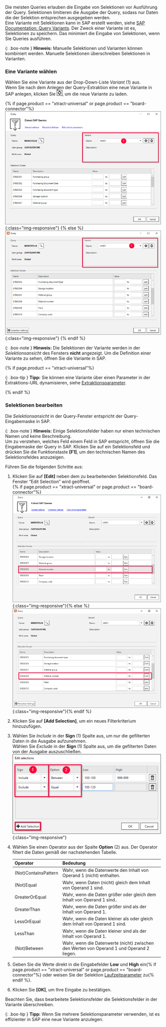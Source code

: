 
Die meisten Queries erlauben die Eingabe von Selektionen vor Ausführung der Query.
Selektionen limitieren die Ausgabe der Query, sodass nur Daten die der Selektion entsprechen ausgegeben werden.<br>
Eine Variante mit Selektionen kann in SAP erstellt werden, siehe [SAP Documentation: Query Variants](https://help.sap.com/docs/SAP_NETWEAVER_750/40d2cb3a4f9249d58e9bbc95f4dbaff8/4e535406a32c4f49e10000000a42189e.html?locale=en-US). 
Der Zweck einer Variante ist es, Selektionen zu speichern. Das minimiert die Eingabe von Selektionen, wenn Sie Queries ausführen.

{: .box-note }
**Hinweis:** Manuelle Selektionen und Varianten können kombiniert werden. Manuelle Selektionen überschreiben Selektionen in Varianten.

### Eine Variante wählen
Wählen Sie eine Variante aus der Drop-Down-Liste *Variant* (1) aus. <br>
Wenn Sie nach dem Anlegen der Query-Extraktion eine neue Variante in SAP anlegen, klicken Sie ![refresh](/img/content/icons/refresh.png), um die neue Variante zu laden.

{% if page.product == "xtract-universal" or page.product == "board-connector"%}
![Variants-Section](/img/content/query/query-variant1.png){:class="img-responsive"}
{% else %}
![Variants-Section](/img/content/xfa/query-variant1.png){:class="img-responsive"}
{% endif %}

{: .box-note }
**Hinweis:** Die Selektionen der Variante werden in der *Selektionsansicht* des Fensters **nicht** angezeigt.
Um die Definition einer Variante zu sehen, öffnen Sie die Variante in SAP.

{% if page.product == "xtract-universal"%}

{: .box-tip }
**Tipp:** Sie können eine Variante über einen Parameter in der Extraktions-URL dynamisieren, siehe [Extraktionsparameter](../extraktionen-ausfuehren-und-einplanen/extraktionsparameter). 

{% endif %}

### Selektionen bearbeiten

Die *Selektionsansicht* in der Query-Fenster entspricht der Query-Eingabemaske in SAP.

{: .box-note }
**Hinweis:** Einige Selektionsfelder haben nur einen technischen Namen und keine Beschreibung.  
Um zu verstehen, welches Feld einem Feld in SAP entspricht, öffnen Sie die Eingabemaske der Query in SAP. 
Klicken Sie auf ein Selektionsfeld und drücken Sie die Funktionstaste **[F1]**, um den technischen Namen des Selektionsfeldes anzuzeigen. 

Führen Sie die folgenden Schritte aus:
1. Klicken Sie auf **[Edit]** neben dem zu bearbeitenden Selektionsfeld. Das Fenster “Edit Selection” wird geöffnet.<br>
{% if page.product == "xtract-universal" or page.product == "board-connector"%}![Variants-Section](/img/content/query/query-variant2.png){:class="img-responsive"}{% else %} ![Selections-Section](/img/content/xfa/query-variant2.png){:class="img-responsive"}{% endif %}
2. Klicken Sie auf **[Add Selection]**, um ein neues Filterkriterium hinzuzufügen.
3. Wählen Sie *Include* in der **Sign** (1) Spalte aus, um nur die gefilterten Daten in die Ausgabe aufzunehmen. <br>
Wählen Sie *Exclude* in der **Sign** (1) Spalte aus, um die gefilterten Daten von der Ausgabe auszuschließen.<br>
![ODP Fields](/img/content/query/query-plant-selection.png){:class="img-responsive"}
4. Wählen Sie einen Operator aus der Spalte **Option** (2) aus. Der Operator filtert die Daten gemäß der nachstehenden Tabelle.

   | Operator   |      Bedeutung      |  
   |:---------|:------------- |
   |(Not)ContainsPattern |  Wahr, wenn die Datenwerte den Inhalt von Operand 1 (nicht) enthalten.|
   |(Not)Equal | Wahr, wenn Daten (nicht) gleich dem Inhalt von Operand 1 sind.|
   |GreaterOrEqual |  Wahr, wenn die Daten größer oder gleich dem Inhalt von Operand 1 sind..|
   |GreaterThan | Wahr, wenn die Daten größer sind als der Inhalt von Operand 1.|.|
   |LessOrEqual | Wahr, wenn die Daten kleiner als oder gleich dem Inhalt von Operand 1 sind.|
   |LessThan | Wahr, wenn die Daten kleiner sind als der Inhalt von Operand 1.|
   |(Not)Between | Wahr, wenn die Datenwerte (nicht) zwischen den Werten von Operand 1 und Operand 2 liegen. |
5. Geben Sie die Werte direkt in die Eingabefelder **Low** und **High** ein{% if page.product == "xtract-universal" or page.product == "board-connector"%} oder weisen Sie der Selektion [Laufzeitparameter](./edit-runtime-parameters) zu{% endif %}. 
6. Klicken Sie **[OK]**, um Ihre Eingabe zu bestätigen.

Beachten Sie, dass bearbeitete Selektionsfelder die Selektionsfelder in der Variante überschreiben. 

{: .box-tip }
**Tipp:** Wenn Sie mehrere Selektionsparameter verwenden, ist es effizienter in SAP eine neue Variante anzulegen.


